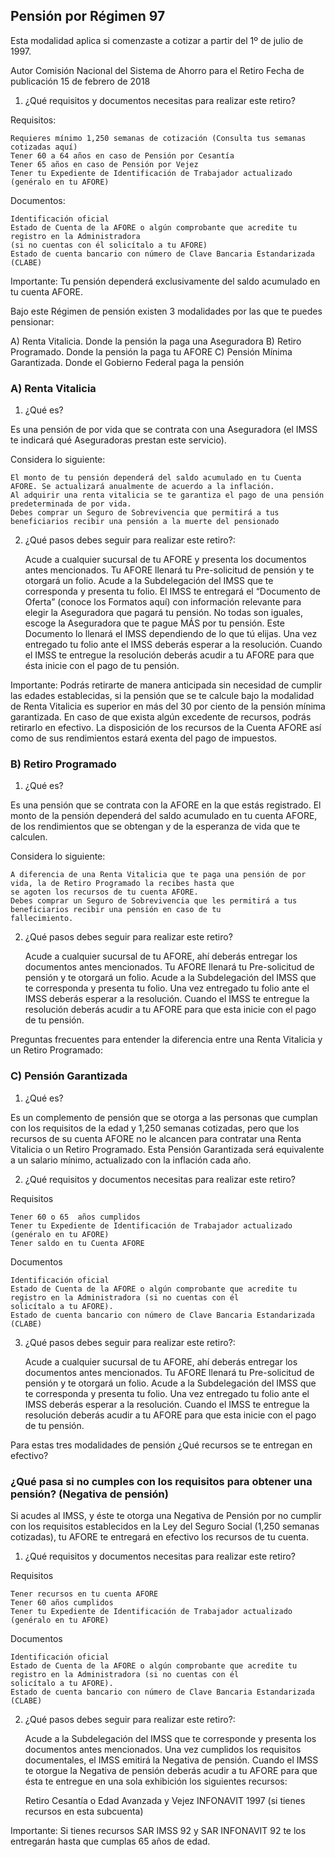 ## Pensión por Régimen 97


Esta modalidad aplica si comenzaste a cotizar a partir del 1º de julio de 1997.

Autor
    Comisión Nacional del Sistema de Ahorro para el Retiro
Fecha de publicación
    15 de febrero de 2018

1. ¿Qué requisitos y documentos necesitas para realizar este retiro?

Requisitos:

    Requieres mínimo 1,250 semanas de cotización (Consulta tus semanas cotizadas aquí)
    Tener 60 a 64 años en caso de Pensión por Cesantía
    Tener 65 años en caso de Pensión por Vejez
    Tener tu Expediente de Identificación de Trabajador actualizado (genéralo en tu AFORE)

Documentos:

    Identificación oficial
    Estado de Cuenta de la AFORE o algún comprobante que acredite tu registro en la Administradora 
    (si no cuentas con él solicítalo a tu AFORE)
    Estado de cuenta bancario con número de Clave Bancaria Estandarizada (CLABE)

Importante: Tu pensión dependerá exclusivamente del saldo acumulado en tu cuenta AFORE.

Bajo este Régimen de pensión existen 3 modalidades por las que te puedes pensionar:

A) Renta Vitalicia. Donde la pensión la paga una Aseguradora
B) Retiro Programado. Donde la pensión la paga tu AFORE
C) Pensión Mínima Garantizada. Donde el Gobierno Federal paga la pensión
  
  
  
  ### A) Renta Vitalicia  
  
  
1. ¿Qué es?

Es una pensión de por vida que se contrata con una Aseguradora (el IMSS te indicará qué Aseguradoras prestan este servicio).

Considera lo siguiente:

    El monto de tu pensión dependerá del saldo acumulado en tu Cuenta AFORE. Se actualizará anualmente de acuerdo a la inflación.
    Al adquirir una renta vitalicia se te garantiza el pago de una pensión predeterminada de por vida.
    Debes comprar un Seguro de Sobrevivencia que permitirá a tus beneficiarios recibir una pensión a la muerte del pensionado

2. ¿Qué pasos debes seguir para realizar este retiro?:

    Acude a cualquier sucursal de tu AFORE y presenta los documentos antes mencionados.
    Tu AFORE llenará tu Pre-solicitud de pensión y te otorgará un folio.
    Acude a la Subdelegación del IMSS que te corresponda y presenta tu folio. El IMSS te entregará el 
    “Documento de Oferta” (conoce los Formatos aquí) con información relevante para elegir la Aseguradora que pagará tu pensión. No todas son iguales, escoge la Aseguradora que te pague MÁS por tu pensión. Este Documento lo llenará el IMSS dependiendo de lo que tú elijas.
    Una vez entregado tu folio ante el IMSS deberás esperar a la resolución.
    Cuando el IMSS te entregue la resolución deberás acudir a tu AFORE para que ésta inicie con el pago de tu pensión.
     

Importante: Podrás retirarte de manera anticipada sin necesidad de cumplir las edades establecidas, si la pensión 
que se te calcule bajo la modalidad de Renta Vitalicia es superior en más del 30 por ciento de la pensión mínima garantizada. 
En caso de que exista algún excedente de recursos, podrás retirarlo en efectivo. La disposición de los recursos de la Cuenta 
AFORE así como de sus rendimientos estará exenta del pago de impuestos.

###  B) Retiro Programado  

1. ¿Qué es?

Es una pensión que se contrata con la AFORE en la que estás registrado. El monto de la pensión dependerá del saldo acumulado 
en tu cuenta AFORE, de los rendimientos que se obtengan y de la esperanza de vida que te calculen.

Considera lo siguiente:

    A diferencia de una Renta Vitalicia que te paga una pensión de por vida, la de Retiro Programado la recibes hasta que 
    se agoten los recursos de tu cuenta AFORE.
    Debes comprar un Seguro de Sobrevivencia que les permitirá a tus beneficiarios recibir una pensión en caso de tu 
    fallecimiento.


2. ¿Qué pasos debes seguir para realizar este retiro?

    Acude a cualquier sucursal de tu AFORE, ahí deberás entregar los documentos antes mencionados.
    Tu AFORE llenará tu Pre-solicitud de pensión y te otorgará un folio.
    Acude a la Subdelegación del IMSS que te corresponda y presenta tu folio.
    Una vez entregado tu folio ante el IMSS deberás esperar a la resolución.
    Cuando el IMSS te entregue la resolución deberás acudir a tu AFORE para que esta inicie con el pago de tu pensión.

Preguntas frecuentes para entender la diferencia entre una Renta Vitalicia y un Retiro Programado: 

###  C) Pensión Garantizada 

1. ¿Qué es?

Es un complemento de pensión que se otorga a las personas que cumplan con los requisitos de la edad y 1,250 semanas cotizadas, 
pero que los recursos de su cuenta AFORE no le alcancen para contratar una Renta Vitalicia o un Retiro Programado. 
Esta Pensión Garantizada será equivalente a un salario mínimo, actualizado con la inflación cada año.

2. ¿Qué requisitos y documentos necesitas para realizar este retiro?

Requisitos

    Tener 60 o 65  años cumplidos
    Tener tu Expediente de Identificación de Trabajador actualizado (genéralo en tu AFORE)
    Tener saldo en tu Cuenta AFORE

Documentos

    Identificación oficial
    Estado de Cuenta de la AFORE o algún comprobante que acredite tu registro en la Administradora (si no cuentas con él 
    solicítalo a tu AFORE).
    Estado de cuenta bancario con número de Clave Bancaria Estandarizada (CLABE)

3. ¿Qué pasos debes seguir para realizar este retiro?:

    Acude a cualquier sucursal de tu AFORE, ahí deberás entregar los documentos antes mencionados.
    Tu AFORE llenará tu Pre-solicitud de pensión y te otorgará un folio.
    Acude a la Subdelegación del IMSS que te corresponda y presenta tu folio.
    Una vez entregado tu folio ante el IMSS deberás esperar a la resolución.
    Cuando el IMSS te entregue la resolución deberás acudir a tu AFORE para que esta inicie con el pago de tu pensión.


Para estas tres modalidades de pensión ¿Qué recursos se te entregan en efectivo?


### ¿Qué pasa si no cumples con los requisitos para obtener una pensión? (Negativa de pensión)  

Si acudes al IMSS, y éste te otorga una Negativa de Pensión por no cumplir con los requisitos establecidos en la 
Ley del Seguro Social (1,250 semanas cotizadas), tu AFORE te entregará en efectivo los recursos de tu cuenta.

1. ¿Qué requisitos y documentos necesitas para realizar este retiro?

Requisitos

    Tener recursos en tu cuenta AFORE
    Tener 60 años cumplidos
    Tener tu Expediente de Identificación de Trabajador actualizado (genéralo en tu AFORE)

Documentos

    Identificación oficial
    Estado de Cuenta de la AFORE o algún comprobante que acredite tu registro en la Administradora (si no cuentas con él 
    solicítalo a tu AFORE).
    Estado de cuenta bancario con número de Clave Bancaria Estandarizada (CLABE)

2. ¿Qué pasos debes seguir para realizar este retiro?:

    Acude a la Subdelegación del IMSS que te corresponde y presenta los documentos antes mencionados.
    Una vez cumplidos los requisitos documentales, el IMSS emitirá la Negativa de pensión.
    Cuando el IMSS te otorgue la Negativa de pensión deberás acudir a tu AFORE para que ésta te entregue en una sola 
    exhibición los siguientes recursos:

    Retiro Cesantía o Edad Avanzada y Vejez
    INFONAVIT 1997 (si tienes recursos en esta subcuenta) 

Importante: Si tienes recursos SAR IMSS 92 y SAR INFONAVIT 92 te los entregarán hasta que cumplas 65 años de edad.
